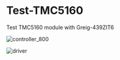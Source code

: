 # Test-TMC5160
Test TMC5160 module with Greig-439ZIT6

![controller_800](https://user-images.githubusercontent.com/29155564/100047576-23f11780-2e56-11eb-9c40-b5eefd0b62c7.png)

![driver](https://user-images.githubusercontent.com/29155564/100047358-99a8b380-2e55-11eb-8655-34023ae43020.png)
